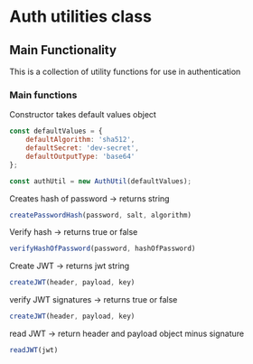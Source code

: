# Auth utilities class

## Main Functionality

This is a collection of utility functions for use in authentication

### Main functions

Constructor takes default values object

```js
const defaultValues = {
    defaultAlgorithm: 'sha512',
    defaultSecret: 'dev-secret',
    defaultOutputType: 'base64'
};

const authUtil = new AuthUtil(defaultValues);

```

Creates hash of password -> returns string

```js
createPasswordHash(password, salt, algorithm)
```

Verify hash -> returns true or false

```js
verifyHashOfPassword(password, hashOfPassword)
```

Create JWT -> returns jwt string

```js
createJWT(header, payload, key)
```

verify JWT signatures -> returns true or false

```js
createJWT(header, payload, key)
```

read JWT -> return header and payload object minus signature

```js
readJWT(jwt)
```